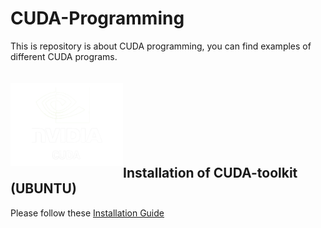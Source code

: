 # CUDA-Programming
This is repository is about CUDA programming, you can find examples of different CUDA programs.
</br></br></br>
<a href="https://developer.nvidia.com/cuda-downloads?target_os=Linux&target_arch=x86_64&Distribution=Ubuntu&target_version=20.04">
  <img align="left" width="180px" src="https://github.com/AswanthJabba/CUDA-Programming/blob/main/assets/Cuda.png"/>
</a>
</br></br></br></br></br></br>
## Installation of CUDA-toolkit (UBUNTU)


Please follow these [Installation Guide](https://developer.nvidia.com/cuda-downloads) 
</br>
